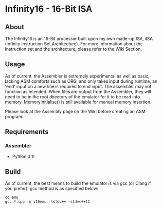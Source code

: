 # Infinity16 - 16-Bit ISA
## About
The Infinity16 is an 16-Bit processor built upon my own made-up ISA, iISA (infinity Instruction Set Architecture). For more information about the instruction set and the architecture, please refer to the Wiki Section.
## Usage
As of current, the Assembler is extremely experimental as well as basic, lacking ASM comforts such as ORG, and only takes input during runtime, an 'end' input on a new line is required to end input. The assembler may not function as intended. When files are output from the Assembler, they will need to be in the root directory of the emulator for it to be read into memory. MemoryInitialise() is still available for manual memory insertion.

Please look at the Assembly page on the Wiki before creating an ASM program.
## Requirements
### Assembler
 - Python 3.11
## Build
As of current, the best means to build the emulator is via gcc (or Clang if you prefer). gcc method is as specified below:
```
cd emu
gcc *.cpp -o i16emu -lstdc++ -std=c++11
```
